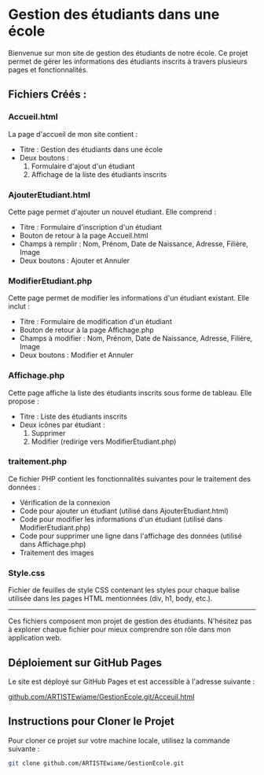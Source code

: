 # Gestion des étudiants dans une école

Bienvenue sur mon site de gestion des étudiants de notre école. Ce projet permet de gérer les informations des étudiants inscrits à travers plusieurs pages et fonctionnalités.

## Fichiers Créés :

### Accueil.html

La page d'accueil de mon site contient :
- Titre : Gestion des étudiants dans une école
- Deux boutons :
  1. Formulaire d'ajout d'un étudiant
  2. Affichage de la liste des étudiants inscrits

### AjouterEtudiant.html

Cette page permet d'ajouter un nouvel étudiant. Elle comprend :
- Titre : Formulaire d'inscription d'un étudiant
- Bouton de retour à la page Accueil.html
- Champs à remplir : Nom, Prénom, Date de Naissance, Adresse, Filière, Image
- Deux boutons : Ajouter et Annuler

### ModifierEtudiant.php

Cette page permet de modifier les informations d'un étudiant existant. Elle inclut :
- Titre : Formulaire de modification d'un étudiant
- Bouton de retour à la page Affichage.php
- Champs à modifier : Nom, Prénom, Date de Naissance, Adresse, Filière, Image
- Deux boutons : Modifier et Annuler

### Affichage.php

Cette page affiche la liste des étudiants inscrits sous forme de tableau. Elle propose :
- Titre : Liste des étudiants inscrits
- Deux icônes par étudiant :
  1. Supprimer
  2. Modifier (redirige vers ModifierEtudiant.php)

### traitement.php

Ce fichier PHP contient les fonctionnalités suivantes pour le traitement des données :
- Vérification de la connexion
- Code pour ajouter un étudiant (utilisé dans AjouterEtudiant.html)
- Code pour modifier les informations d'un étudiant (utilisé dans ModifierEtudiant.php)
- Code pour supprimer une ligne dans l'affichage des données (utilisé dans Affichage.php)
- Traitement des images

### Style.css

Fichier de feuilles de style CSS contenant les styles pour chaque balise utilisée dans les pages HTML mentionnées (div, h1, body, etc.).

---

Ces fichiers composent mon projet de gestion des étudiants. N'hésitez pas à explorer chaque fichier pour mieux comprendre son rôle dans mon application web.

## Déploiement sur GitHub Pages

Le site est déployé sur GitHub Pages et est accessible à l'adresse suivante :

[github.com/ARTISTEwiame/GestionEcole.git/Acceuil.html](https://artistewiame.github.io/GestionEcole/Acceuil.html)


## Instructions pour Cloner le Projet

Pour cloner ce projet sur votre machine locale, utilisez la commande suivante :

```bash
git clone github.com/ARTISTEwiame/GestionEcole.git
